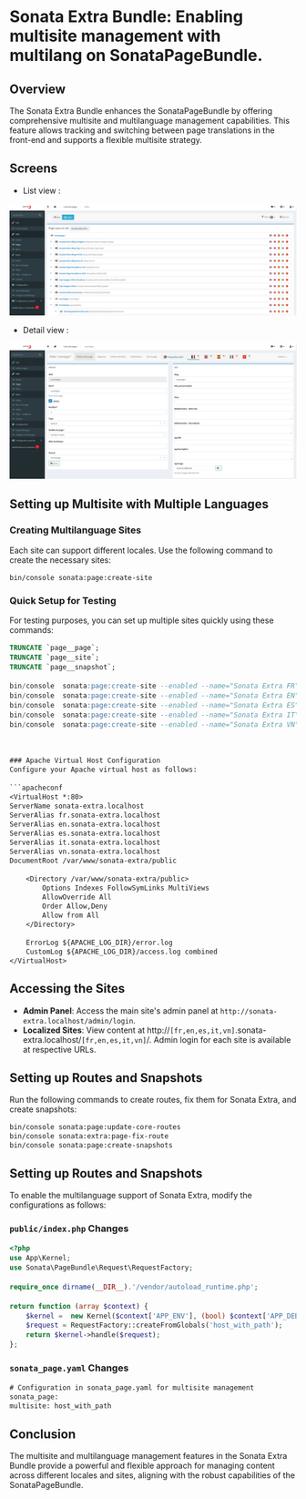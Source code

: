 # Sonata Extra Bundle: Enabling multisite management with multilang on SonataPageBundle.

## Overview
The Sonata Extra Bundle enhances the SonataPageBundle by offering comprehensive multisite and multilanguage management capabilities. This feature allows tracking and switching between page translations in the front-end and supports a flexible multisite strategy.

## Screens
- List view :

![Activity_log_index.png](./doc-sonata-extra-images/page_multilangue_list.png)

- Detail view :

![Activity_log_detail.png](./doc-sonata-extra-images/page_multilangue_view.png)


## Setting up Multisite with Multiple Languages

### Creating Multilanguage Sites
Each site can support different locales. Use the following command to create the necessary sites:
```shell
bin/console sonata:page:create-site

```

### Quick Setup for Testing

For testing purposes, you can set up multiple sites quickly using these commands:
```sql
TRUNCATE `page__page`;
TRUNCATE `page__site`;
TRUNCATE `page__snapshot`;

bin/console  sonata:page:create-site --enabled --name="Sonata Extra FR" --locale=fr_FR --host=fr.sonata-extra.localhost --relativePath=/fr --enabledFrom=now --enabledTo=- --default
bin/console  sonata:page:create-site --enabled --name="Sonata Extra EN" --locale=en --host=en.sonata-extra.localhost --relativePath=/en --enabledFrom=now --enabledTo=-
bin/console  sonata:page:create-site --enabled --name="Sonata Extra ES" --locale=es --host=es.sonata-extra.localhost --relativePath=/es --enabledFrom=now --enabledTo=-
bin/console  sonata:page:create-site --enabled --name="Sonata Extra IT" --locale=it --host=it.sonata-extra.localhost --relativePath=/it --enabledFrom=now --enabledTo=-
bin/console  sonata:page:create-site --enabled --name="Sonata Extra VN" --locale=vn --host=vn.sonata-extra.localhost --relativePath=/vn --enabledFrom=now --enabledTo=-
```
```


### Apache Virtual Host Configuration
Configure your Apache virtual host as follows:

```apacheconf
<VirtualHost *:80>
ServerName sonata-extra.localhost
ServerAlias fr.sonata-extra.localhost
ServerAlias en.sonata-extra.localhost
ServerAlias es.sonata-extra.localhost
ServerAlias it.sonata-extra.localhost
ServerAlias vn.sonata-extra.localhost
DocumentRoot /var/www/sonata-extra/public

    <Directory /var/www/sonata-extra/public>
        Options Indexes FollowSymLinks MultiViews
        AllowOverride All
        Order Allow,Deny
        Allow from All
    </Directory>

    ErrorLog ${APACHE_LOG_DIR}/error.log
    CustomLog ${APACHE_LOG_DIR}/access.log combined
</VirtualHost>

```

## Accessing the Sites

- **Admin Panel**: Access the main site's admin panel at `http://sonata-extra.localhost/admin/login`.
- **Localized Sites**: View content at http://`[fr,en,es,it,vn]`.sonata-extra.localhost/`[fr,en,es,it,vn]`/. Admin login for each site is available at respective URLs.

## Setting up Routes and Snapshots
Run the following commands to create routes, fix them for Sonata Extra, and create snapshots:
```
bin/console sonata:page:update-core-routes
bin/console sonata:extra:page-fix-route
bin/console sonata:page:create-snapshots

```

## Setting up Routes and Snapshots

To enable the multilanguage support of Sonata Extra, modify the configurations as follows:

### `public/index.php` Changes

```php
<?php
use App\Kernel;
use Sonata\PageBundle\Request\RequestFactory;

require_once dirname(__DIR__).'/vendor/autoload_runtime.php';

return function (array $context) {
    $kernel =  new Kernel($context['APP_ENV'], (bool) $context['APP_DEBUG']);
    $request = RequestFactory::createFromGlobals('host_with_path');
    return $kernel->handle($request);
};
```

### `sonata_page.yaml` Changes

```
# Configuration in sonata_page.yaml for multisite management
sonata_page:
multisite: host_with_path

```

## Conclusion
The multisite and multilanguage management features in the Sonata Extra Bundle provide a powerful and flexible approach for managing content across different locales and sites, aligning with the robust capabilities of the SonataPageBundle.
